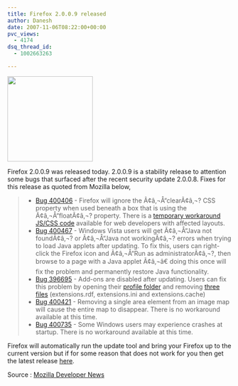 ```yaml
---
title: Firefox 2.0.0.9 released
author: Danesh
date: 2007-11-06T08:22:00+00:00
pvc_views:
  - 4174
dsq_thread_id:
  - 1002663263

---
```

<img loading="lazy" src="http://img230.imageshack.us/img230/4551/firefoxlogopi9.png" height="192" width="192" />

Firefox 2.0.0.9 was released today. 2.0.0.9 is a stability release to attention some bugs that surfaced after the recent security update 2.0.0.8. Fixes for this release as quoted from Mozilla below,

>   * [Bug 400406][1] - Firefox will ignore the Ã¢â‚¬Å“clearÃ¢â‚¬? CSS property when used beneath a box that is using the Ã¢â‚¬Å“floatÃ¢â‚¬? property. There is a [temporary workaround JS/CSS code][2] available for web developers with affected layouts.
>   * [Bug 400467][3] - Windows Vista users will get Ã¢â‚¬Å“Java not foundÃ¢â‚¬? or Ã¢â‚¬Å“Java not workingÃ¢â‚¬? errors when trying to load Java applets after updating. To fix this, users can right-click the Firefox icon and Ã¢â‚¬Å“Run as administratorÃ¢â‚¬?, then browse to a page with a Java applet Ã¢â‚¬â€ doing this once will fix the problem and permanently restore Java functionality.
>   * [Bug 396695][4] - Add-ons are disabled after updating. Users can fix this problem by opening their [profile folder][5] and removing [three files][6] (extensions.rdf, extensions.ini and extensions.cache)
>   * [Bug 400421][7] - Removing a single area element from an image map will cause the entire map to disappear. There is no workaround available at this time.
>   * [Bug 400735][8] - Some Windows users may experience crashes at startup. There is no workaround available at this time.

Firefox will automatically run the update tool and bring your Firefox up to the current version but if for some reason that does not work for you then get the latest release [here][9].

Source : [Mozilla Developer News][10]

 [1]: https://bugzilla.mozilla.org/show_bug.cgi?id=400406
 [2]: https://bugzilla.mozilla.org/show_bug.cgi?id=400406#c23
 [3]: https://bugzilla.mozilla.org/show_bug.cgi?id=400467
 [4]: https://bugzilla.mozilla.org/show_bug.cgi?id=396695
 [5]: http://kb.mozillazine.org/Profile_folder_-_Firefox#Finding_the_profile_folder
 [6]: https://bugzilla.mozilla.org/show_bug.cgi?id=396695#c26
 [7]: https://bugzilla.mozilla.org/show_bug.cgi?id=400421
 [8]: https://bugzilla.mozilla.org/show_bug.cgi?id=400735
 [9]: http://www.mozilla.com/products/download.html?product=firefox-2.0.0.9&os=win&lang=en-US
 [10]: http://developer.mozilla.org/devnews/index.php/2007/10/22/firefox-2008-update-to-be-updated/